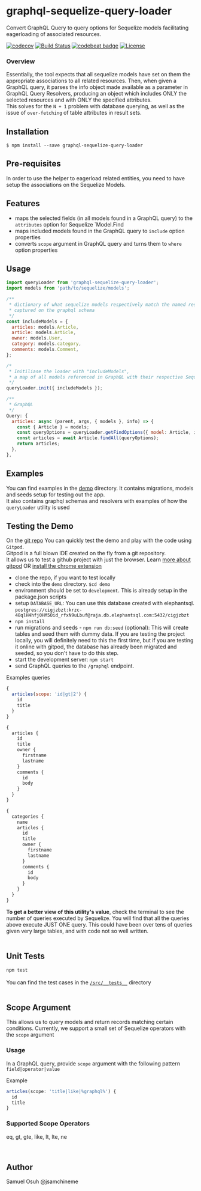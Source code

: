 # graphql-sequelize-query-loader

Convert GraphQL Query to query options for Sequelize models facilitating eagerloading of associated resources.

[![codecov](https://codecov.io/gh/agiletiger/graphql-sequelize-query-loader/graph/badge.svg?token=H73YX8P22N)](https://codecov.io/gh/agiletiger/graphql-sequelize-query-loader)
[![Build Status](https://travis-ci.com/jsamchineme/graphql-sequelize-query-loader.svg?branch=master)](https://travis-ci.com/jsamchineme/graphql-sequelize-query-loader)
[![codebeat badge](https://codebeat.co/badges/f8f989b2-ffc6-4400-a10b-c4e0092c09ba)](https://codebeat.co/projects/github-com-agiletiger-graphql-sequelize-query-loader-master)
[![License](https://badgen.net/github/license/jsamchineme/graphql-sequelize-query-loader)](https://github.com/jsamchineme/graphql-sequelize-query-loader/blob/master/LICENCE)

### Overview
Essentially, the tool expects that all sequelize models have set on them the appropriate associations to all related resources. Then, when given a GraphQL query, it parses the info object made available as a parameter in GraphQL Query Resolvers, producing an object which includes ONLY the selected resources and with ONLY the specified attributes. 
<br>
This solves for the `N + 1` problem with database querying, as well as the issue of `over-fetching` of table attributes in result sets.

## Installation
`$ npm install --save graphql-sequelize-query-loader`

## Pre-requisites
In order to use the helper to eagerload related entities, you need to have setup the associations on the Sequelize Models.

## Features
- maps the selected fields (in all models found in a GraphQL query) to the `attributes` option for Sequelize `Model.Find
- maps included models found in the GraphQL query to `include` option properties
- converts `scope` argument in GraphQL query and turns them to `where` option properties

## Usage
```js
import queryLoader from 'graphql-sequelize-query-loader';
import models from 'path/to/sequelize/models';

/**
 * dictionary of what sequelize models respectively match the named resources
 * captured on the graphql schema
 */
const includeModels = {
  articles: models.Article,
  article: models.Article,
  owner: models.User,
  category: models.category,
  comments: models.Comment,
};

/* 
 * Initiliase the loader with "includeModels", 
 * a map of all models referenced in GraphQL with their respective Sequelize Model
 */
queryLoader.init({ includeModels });

/**
 * GraphQL
 */
Query: {
  articles: async (parent, args, { models }, info) => {
    const { Article } = models;
    const queryOptions = queryLoader.getFindOptions({ model: Article, info });
    const articles = await Article.findAll(queryOptions);
    return articles;
  },
},
```

## Examples
You can find examples in the [demo](https://github.com/jsamchineme/graphql-sequelize-query-loader/tree/add-example-project/demo) directory. 
It contains migrations, models and seeds setup for testing out the app. 
<br> It also contains graphql schemas and resolvers with examples of how the `queryLoader` utility is used

## Testing the Demo
On the [git repo](https://github.com/jsamchineme/graphql-sequelize-query-loader/tree/add-example-project/demo) 
You can quickly test the demo and play with the code using `Gitpod`.
<br>Gitpod is a full blown IDE created on the fly from a git repository.
<br>It allows us to test a github project with just the browser.
Learn [more about gitpod](https://www.gitpod.io/) OR [install the chrome extension](https://chrome.google.com/webstore/detail/gitpod-online-ide/dodmmooeoklaejobgleioelladacbeki)

- clone the repo, if you want to test locally
- check into the `demo` directory. `$cd demo`
- environment should be set to `development`. This is already setup in the package.json scripts <br>
- setup `DATABASE_URL`: You can use this database created with elephantsql. <br>
  `postgres://cigjzbzt:krzc-48qlH4hfj0HM5Oid_rfxN9uLbuf@raja.db.elephantsql.com:5432/cigjzbzt`
- `npm install`
- run migrations and seeds - `npm run db:seed` (optional): This will create tables and seed them with dummy data. If you are testing the project locally, you will definitely need to this the first time, but if you are testing it online with gitpod, the database has already been migrated and seeded, so you don't have to do this step.
- start the development server: `npm start`
- send GraphQL queries to the `/graphql` endpoint. <br>

Examples queries
```js
{
  articles(scope: 'id|gt|2') {
    id
    title
  }
}

{
  articles {
    id
    title
    owner {
      firstname
      lastname
    }
    comments {
      id
      body
    }
  }
}

{
  categories {
    name
    articles {
      id
      title
      owner {
        firstname
        lastname
      }
      comments {
        id
        body
      }
    }
  }
}
```
**To get a better view of this utility's value**, check the terminal to see the number of queries executed by Sequelize.
You will find that all the queries above execute JUST ONE query. This could have been over tens of queries given very large tables, and with code not so well written.
<br>
<br>


## Unit Tests

`npm test`
<br><br>
You can find the test cases in the [`/src/__tests__`](https://github.com/jsamchineme/graphql-sequelize-query-loader/blob/add-example-project/src/__tests__/queryLoader.spec.ts) directory
<br><br>

## Scope Argument

This allows us to query models and return records matching certain conditions. 
Currently, we support a small set of Sequelize operators with the `scope` argument

### Usage

In a GraphQL query, provide `scope` argument with the following pattern
`field|operator|value`

Example
```js
articles(scope: 'title|like|%graphql%') {
  id
  title
}
```

### Supported Scope Operators 
eq, gt, gte, like, lt, lte, ne

<br>

## Author
Samuel Osuh @jsamchineme
